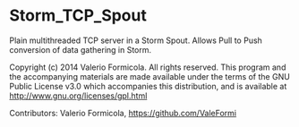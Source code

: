 Storm_TCP_Spout
===============

Plain multithreaded TCP server in a Storm Spout. Allows Pull to Push conversion of data gathering in Storm.




Copyright (c) 2014 Valerio Formicola.
All rights reserved. This program and the accompanying materials
are made available under the terms of the GNU Public License v3.0
which accompanies this distribution, and is available at
http://www.gnu.org/licenses/gpl.html
 
Contributors:
Valerio Formicola, 
https://github.com/ValeFormi


